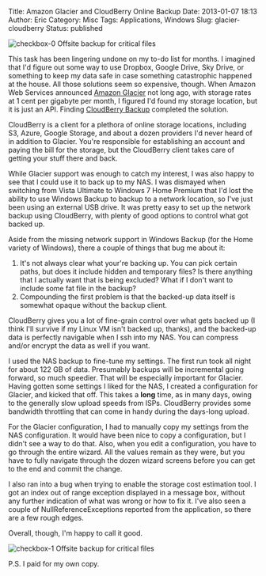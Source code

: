 Title: Amazon Glacier and CloudBerry Online Backup
Date: 2013-01-07 18:13
Author: Eric
Category: Misc
Tags: Applications, Windows
Slug: glacier-cloudberry
Status: published

![checkbox-0]({filename}/images/checkbox-0.png) Offsite backup for critical files

This task has been lingering undone on my to-do list for months. I
imagined that I'd figure out some way to use Dropbox, Google Drive, Sky
Drive, or something to keep my data safe in case something catastrophic
happened at the house. All those solutions seem so expensive, though.
When Amazon Web Services announced [Amazon
Glacier](http://aws.amazon.com/glacier/) not long ago, with storage
rates at 1 cent per gigabyte per month, I figured I'd found my storage
location, but it is just an API. Finding [CloudBerry
Backup](http://www.cloudberrylab.com/amazon-s3-microsoft-azure-google-storage-online-backup.aspx)
completed the solution.

<!--more-->

CloudBerry is a client for a plethora of online storage locations,
including S3, Azure, Google Storage, and about a dozen providers I'd
never heard of in addition to Glacier. You're responsible for
establishing an account and paying the bill for the storage, but the
CloudBerry client takes care of getting your stuff there and back.

While Glacier support was enough to catch my interest, I was also happy
to see that I could use it to back up to my NAS. I was dismayed when
switching from Vista Ultimate to Windows 7 Home Premium that I'd lost
the ability to use Windows Backup to backup to a network location, so
I've just been using an external USB drive. It was pretty easy to set up
the network backup using CloudBerry, with plenty of good options to
control what got backed up.

Aside from the missing network support in Windows Backup (for the Home
variety of Windows), there a couple of things that bug me about it:

1.  <span style="line-height: 15px;" data-mce-mark="1">It's not always
    clear what your're backing up. You can pick certain paths, but does
    it include hidden and temporary files? Is there anything that I
    actually want that is being excluded? What if I don't want to
    include some fat file in the backup?</span>
2.  Compounding the first problem is that the backed-up data itself is
    somewhat opaque without the backup client.

CloudBerry gives you a lot of fine-grain control over what gets backed
up (I think I'll survive if my Linux VM isn't backed up, thanks), and
the backed-up data is perfectly navigable when I ssh into my NAS. You
can compress and/or encrypt the data as well if you want.

I used the NAS backup to fine-tune my settings. The first run took all
night for about 122 GB of data. Presumably backups will be incremental
going forward, so much speedier. That will be especially important for
Glacier. Having gotten some settings I liked for the NAS, I created a
configuration for Glacier, and kicked that off. This takes a **long**
time, as in many days, owing to the generally slow upload speeds from
ISPs. CloudBerry provides some bandwidth throttling that can come in
handy during the days-long upload.

For the Glacier configuration, I had to manually copy my settings from
the NAS configuration. It would have been nice to copy a configuration,
but I didn't see a way to do that. Also, when you edit a configuration,
you have to go through the entire wizard. All the values remain as they
were, but you have to fully navigate through the dozen wizard screens
before you can get to the end and commit the change.

I also ran into a bug when trying to enable the storage cost estimation
tool. I got an index out of range exception displayed in a message box,
without any further indication of what was wrong or how to fix it. I've
also seen a couple of NullReferenceExceptions reported from the
application, so there are a few rough edges.

Overall, though, I'm happy to call it good.

![checkbox-1]({filename}/images/checkbox-1.png) Offsite backup for critical files

P.S. I paid for my own copy.

